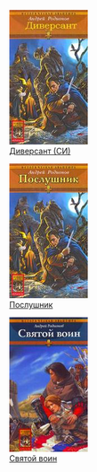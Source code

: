 ![](Диверсант%20(СИ).jpg)  
[Диверсант (СИ)](Диверсант%20(СИ))

![](Послушник.jpg)  
[Послушник](Послушник)

![](Святой%20воин.jpg)  
[Святой воин](Святой%20воин)
